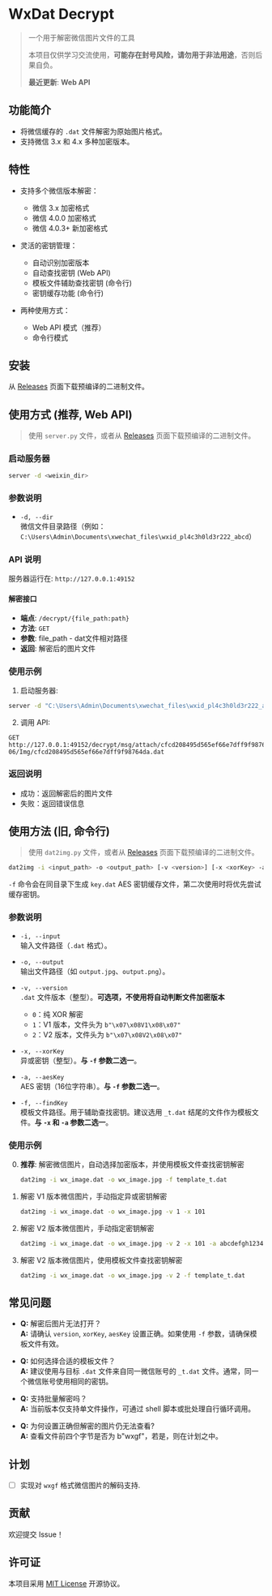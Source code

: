 # WxDat Decrypt

> 一个用于解密微信图片文件的工具
> 
> 本项目仅供学习交流使用，**可能存在封号风险，请勿用于非法用途**，否则后果自负。
> 
> **最近更新**: **Web API**

## 功能简介

- 将微信缓存的 `.dat` 文件解密为原始图片格式。
- 支持微信 3.x 和 4.x 多种加密版本。

## 特性

- 支持多个微信版本解密：
  - 微信 3.x 加密格式
  - 微信 4.0.0 加密格式
  - 微信 4.0.3+ 新加密格式

- 灵活的密钥管理：
  - 自动识别加密版本
  - 自动查找密钥 (Web API)
  - 模板文件辅助查找密钥 (命令行)
  - 密钥缓存功能 (命令行)

- 两种使用方式：
  - Web API 模式（推荐）
  - 命令行模式

## 安装

从 [Releases](https://github.com/recarto404/reChat/releases) 页面下载预编译的二进制文件。

## 使用方式 (推荐, Web API)

> 使用 `server.py` 文件，或者从 [Releases](https://github.com/recarto404/WxDatDecrypt/releases) 页面下载预编译的二进制文件。

### 启动服务器

```bash
server -d <weixin_dir>
```

### 参数说明

- `-d, --dir`  
  微信文件目录路径（例如：`C:\Users\Admin\Documents\xwechat_files\wxid_pl4c3h0ld3r222_abcd`）

### API 说明

服务器运行在: `http://127.0.0.1:49152`

#### 解密接口

- **端点**: `/decrypt/{file_path:path}`
- **方法**: `GET`
- **参数**: file_path - dat文件相对路径
- **返回**: 解密后的图片文件

### 使用示例

1. 启动服务器: 
```bash
server -d "C:\Users\Admin\Documents\xwechat_files\wxid_pl4c3h0ld3r222_abcd"
```

2. 调用 API: 
```
GET http://127.0.0.1:49152/decrypt/msg/attach/cfcd208495d565ef66e7dff9f98764da/2025-06/Img/cfcd208495d565ef66e7dff9f98764da.dat
```

### 返回说明

- 成功：返回解密后的图片文件
- 失败：返回错误信息

## 使用方法 (旧, 命令行)

> 使用 `dat2img.py` 文件，或者从 [Releases](https://github.com/recarto404/WxDatDecrypt/releases/tag/v0.0.7) 页面下载预编译的二进制文件。

```bash
dat2img -i <input_path> -o <output_path> [-v <version>] [-x <xorKey> -a <aesKey> | -f <template>]
```
`-f` 命令会在同目录下生成 `key.dat` AES 密钥缓存文件，第二次使用时将优先尝试缓存密钥。

### 参数说明

- `-i, --input`  
  输入文件路径（`.dat` 格式）。

- `-o, --output`  
  输出文件路径（如 `output.jpg`、`output.png`）。

- `-v, --version`  
  `.dat` 文件版本（整型）。**可选项，不使用将自动判断文件加密版本**
  - `0`：纯 XOR 解密  
  - `1`：V1 版本，文件头为 `b"\x07\x08V1\x08\x07"`  
  - `2`：V2 版本，文件头为 `b"\x07\x08V2\x08\x07"`

- `-x, --xorKey`  
  异或密钥（整型）。**与 `-f` 参数二选一**。

- `-a, --aesKey`  
  AES 密钥（16位字符串）。**与 `-f` 参数二选一**。

- `-f, --findKey`  
  模板文件路径。用于辅助查找密钥。建议选用 `_t.dat` 结尾的文件作为模板文件。**与 `-x` 和 `-a` 参数二选一**。

### 使用示例

0. **推荐**: 解密微信图片，自动选择加密版本，并使用模板文件查找密钥解密
   ```bash
   dat2img -i wx_image.dat -o wx_image.jpg -f template_t.dat
   ```

1. 解密 V1 版本微信图片，手动指定异或密钥解密
   ```bash
   dat2img -i wx_image.dat -o wx_image.jpg -v 1 -x 101
   ```

2. 解密 V2 版本微信图片，手动指定密钥解密
   ```bash
   dat2img -i wx_image.dat -o wx_image.jpg -v 2 -x 101 -a abcdefgh12345678
   ```

3. 解密 V2 版本微信图片，使用模板文件查找密钥解密
   ```bash
   dat2img -i wx_image.dat -o wx_image.jpg -v 2 -f template_t.dat
   ```

## 常见问题

- **Q:** 解密后图片无法打开？  
  **A:** 请确认 `version`, `xorKey`, `aesKey` 设置正确。如果使用 `-f` 参数，请确保模板文件有效。

- **Q:** 如何选择合适的模板文件？  
  **A:** 建议使用与目标 `.dat` 文件来自同一微信账号的 `_t.dat` 文件。通常，同一个微信账号使用相同的密钥。

- **Q:** 支持批量解密吗？  
  **A:** 当前版本仅支持单文件操作，可通过 shell 脚本或批处理自行循环调用。

- **Q:** 为何设置正确但解密的图片仍无法查看?  
  **A:** 查看文件前四个字节是否为 b"wxgf"，若是，则在计划之中。

## 计划

- [ ] 实现对 `wxgf` 格式微信图片的解码支持.

## 贡献

欢迎提交 Issue！

## 许可证

本项目采用 [MIT License](./LICENSE) 开源协议。
